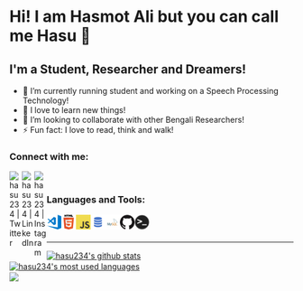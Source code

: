 # Hi! I am Hasmot Ali but you can call me Hasu 👋
<!--
[![Twitter Follow](https://img.shields.io/twitter/follow/last_train_23?color=1DA1F2&logo=twitter&style=for-the-badge)](https://twitter.com/intent/follow?original_referer=https%3A%2F%2Fgithub.com%2Fhasu234&screen_name=hasu234)
[![Linkedin: hasmot-ali-hasu-29327b152](https://img.shields.io/badge/-HasmotAliHasu-gray?style=flat-square&logo=Linkedin&logoColor=white&link=https://www.linkedin.com/in/hasmot-ali-hasu-29327b152/)](https://www.linkedin.com/in/hasmot-ali-hasu-29327b152/)
-->

## I'm a Student, Researcher and Dreamers!

- 🔭 I’m currently running student and working on a Speech Processing Technology!
- 🌱 I love to learn new things!
- 👯 I’m looking to collaborate with other Bengali Researchers!
- ⚡ Fun fact: I love to read, think and walk!


### Connect with me:

[<img align="left" alt="hasu234 | Twitter" width="22px" src="https://cdn.jsdelivr.net/npm/simple-icons@v3/icons/twitter.svg" />][twitter]
[<img align="left" alt="hasu234 | LinkedIn" width="22px" src="https://cdn.jsdelivr.net/npm/simple-icons@v3/icons/linkedin.svg" />][linkedin]
[<img align="left" alt="hasu234 | Instagram" width="22px" src="https://cdn.jsdelivr.net/npm/simple-icons@v3/icons/instagram.svg" />][instagram]

<br />

### Languages and Tools:

<img align="left" alt="Visual Studio Code" width="26px" src="https://raw.githubusercontent.com/github/explore/80688e429a7d4ef2fca1e82350fe8e3517d3494d/topics/visual-studio-code/visual-studio-code.png" />
<img align="left" alt="HTML5" width="26px" src="https://raw.githubusercontent.com/github/explore/80688e429a7d4ef2fca1e82350fe8e3517d3494d/topics/html/html.png" />
<img align="left" alt="JavaScript" width="26px" src="https://raw.githubusercontent.com/github/explore/80688e429a7d4ef2fca1e82350fe8e3517d3494d/topics/javascript/javascript.png" />
<img align="left" alt="SQL" width="26px" src="https://raw.githubusercontent.com/github/explore/80688e429a7d4ef2fca1e82350fe8e3517d3494d/topics/sql/sql.png" />
<img align="left" alt="MySQL" width="26px" src="https://raw.githubusercontent.com/github/explore/80688e429a7d4ef2fca1e82350fe8e3517d3494d/topics/mysql/mysql.png" />
<img align="left" alt="GitHub" width="26px" src="https://raw.githubusercontent.com/github/explore/78df643247d429f6cc873026c0622819ad797942/topics/github/github.png" />
<img align="left" alt="Terminal" width="26px" src="https://raw.githubusercontent.com/github/explore/80688e429a7d4ef2fca1e82350fe8e3517d3494d/topics/terminal/terminal.png" />

<br />
<br />

---

<!--
<summary>:zap: Recent Github Activity</summary>
-->
<!--START_SECTION:activity-->
<!--
1. ❗️ Closed issue [#1](https://github.com//hasu234/hasu234-vscode-theme/issues/1) in [hasu234/hasu234-vscode-theme](https://github.com//hasu234/hasu234-vscode-theme)
2. 🎉 Merged PR [#2](https://github.com//hasu234/hasu234-vscode-theme/pull/2) in [hasu234/hasu234-vscode-theme](https://github.com//hasu234/hasu234-vscode-theme)
3. 🗣 Commented on [#1](https://github.com//hasu234/hasu234-vscode-theme/issues/1) in [hasu234/hasu234-vscode-theme](https://github.com//hasu234/hasu234-vscode-theme)
4. 💪 Opened PR [#6](https://github.com//colbyfayock/50-projects-for-react-and-the-static-web/pull/6) in [colbyfayock/50-projects-for-react-and-the-static-web](https://github.com//colbyfayock/50-projects-for-react-and-the-static-web)
5. 🗣 Commented on [#249](https://github.com//abhisheknaiidu/awesome-github-profile-readme/issues/249) in [abhisheknaiidu/awesome-github-profile-readme](https://github.com//abhisheknaiidu/awesome-github-profile-readme)
-->
<!--END_SECTION:activity-->

<a href="https://github.com/hasu234">
  <img align="center" src="https://github-readme-stats.vercel.app/api?username=hasu234&count_private=true&show_icons=true&include_all_commits=true&theme=radical" alt="hasu234's github stats" />
</a>
<br />
<a href="https://github.com/hasu234">
  <img align="center" src="https://github-readme-stats.vercel.app/api/top-langs/?username=hasu234&theme=radical" alt="hasu234's most used languages" />
</a>
<br />
<a href="https://github.com/hasu234">
  <img align="center" src="https://github-readme-stats.vercel.app/api/wakatime?username=hasuu234&theme=radical" />
</a>

<!--START_SECTION:waka-->
<!--END_SECTION:waka-->

<!--
<details>
  <summary>:zap: Github Stats</summary>
  <img align="left" alt="hasu234's Github Stats" src="https://github-readme-stats.vercel.app/api?username=hasu234&show_icons=true&theme=radical&count_private=true&hide_border=true" />
</details>
<details>
  <summary>:zap: Repo Card</summary>
  [![ReadMe Card](https://github-readme-stats.vercel.app/api/pin/?username=hasu234&repo=github-readme-stats&theme=algolia)](https://hasu234.github.io/)
</details>
[![hasu234's wakatime stats](https://github-readme-stats.vercel.app/api/wakatime?username=hasu234&theme=vue-dark)](https://hasu234.github.io/)
<details>
  <summary>:zap: Most Used Language</summary>
  [![Top Langs](https://github-readme-stats.vercel.app/api/top-langs/?username=hasu234&layout=compact)](https://hasu234.github.io/)
</details>
-->

[twitter]: https://twitter.com/last_train_23
[instagram]: https://www.instagram.com/last.train.23
[linkedin]: https://www.linkedin.com/in/hasmot-ali-hasu-29327b152/
